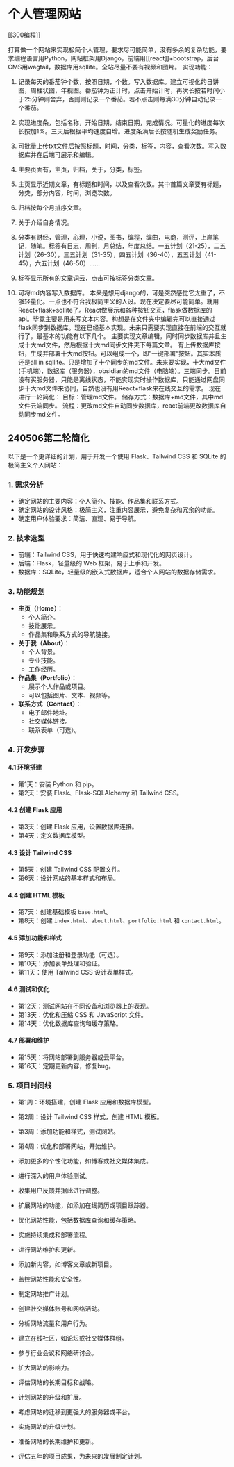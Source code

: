 # 个人管理网站
[[300编程]]

打算做一个网站来实现极简个人管理，要求尽可能简单，没有多余的复杂功能，要求编程语言用Python，网站框架用Django，前端用[[react]]+bootstrap，后台CMS用wagtail，数据库用sqllite。全站尽量不要有视频和图片。
实现功能：
1. 记录每天的番茄钟个数，按照日期，个数。写入数据库。建立可视化的日饼图，周柱状图，年视图。番茄钟为正计时，点击开始计时，再次长按若时间小于25分钟则舍弃，否则则记录一个番茄。若不点击则每满30分钟自动记录一个番茄。

2. 实现进度条，包括名称，开始日期，结束日期，完成情况。可量化的进度每次长按加1%。三天后根据平均速度自增。进度条满后长按随机生成奖励任务。

3. 可批量上传txt文件后按照标题，时间，分类，标签，内容，查看次数。写入数据库并在后端可展示和编辑。

4. 主要页面有，主页，归档，关于，分类，标签。

5. 主页显示近期文章，有标题和时间，以及查看次数。其中首篇文章要有标题，分类，部分内容，时间，浏览次数。

6. 归档按每个月排序文章。

7. 关于介绍自身情况。

8. 分类有财经，管理，心理，小说，图书，编程，编曲，电商，测评，上岸笔记，随笔。标签有日志，周刊，月总结，年度总结。一五计划（21-25），二五计划（26-30），三五计划（31-35），四五计划（36-40），五五计划（41-45），六五计划（46-50）……

9. 标签显示所有的文章词云，点击可按标签分类文章。

10. 可将md内容写入数据库。
    本来是想用django的，可是突然感觉它太重了，不够轻量化。一点也不符合我极简主义的人设。现在决定要尽可能简单。就用React+flask+sqllite了。React做展示和各种按钮交互，flask做数据库的api。毕竟主要是用来写文本内容。构想是在文件夹中编辑完可以直接通过flask同步到数据库。现在已经基本实现。未来只需要实现直接在前端的交互就行了，最基本的功能有以下几个。
    主要实现文章编辑，同时同步数据库并且生成十大md文件，然后根据十大md同步文件夹下每篇文章。
    有上传数据库按钮，生成并部署十大md按钮。可以组成一个，即”一键部署“按钮。其实本质还是all in sqllite。只是增加了十个同步的md文件。未来要实现，十大md文件(手机端)，数据库（服务器），obsidian的md文件（电脑端）。三端同步。目前没有买服务器，只能是离线状态，不能实现实时操作数据库，只能通过网盘同步十大md文件来协同，自然也没有用React+flask来在线交互的需求。
    现在进行一轮简化：
    目标：管理md文件。
    储存方式：数据库+md文件，其中md文件云端同步。
    流程：更改md文件自动同步数据库，react前端更改数据库自动同步md文件。

  

## 240506第二轮简化

以下是一个更详细的计划，用于开发一个使用 Flask、Tailwind CSS 和 SQLite 的极简主义个人网站：

### 1. 需求分析

- 确定网站的主要内容：个人简介、技能、作品集和联系方式。
- 确定网站的设计风格：极简主义，注重内容展示，避免复杂和冗余的功能。
- 确定用户体验要求：简洁、直观、易于导航。

### 2. 技术选型

- 前端：Tailwind CSS，用于快速构建响应式和现代化的网页设计。
- 后端：Flask，轻量级的 Web 框架，易于上手和开发。
- 数据库：SQLite，轻量级的嵌入式数据库，适合个人网站的数据存储需求。

### 3. 功能规划

- **主页（Home）**：
  - 个人简介。
  - 技能展示。
  - 作品集和联系方式的导航链接。
- **关于我（About）**：
  - 个人背景。
  - 专业技能。
  - 工作经历。
- **作品集（Portfolio）**：
  - 展示个人作品或项目。
  - 可以包括图片、文本、视频等。
- **联系方式（Contact）**：
  - 电子邮件地址。
  - 社交媒体链接。
  - 联系表单（可选）。

### 4. 开发步骤

#### 4.1 环境搭建

- 第1天：安装 Python 和 pip。
- 第2天：安装 Flask、Flask-SQLAlchemy 和 Tailwind CSS。

#### 4.2 创建 Flask 应用

- 第3天：创建 Flask 应用，设置数据库连接。
- 第4天：定义数据库模型。

#### 4.3 设计 Tailwind CSS

- 第5天：创建 Tailwind CSS 配置文件。
- 第6天：设计网站的基本样式和布局。

#### 4.4 创建 HTML 模板

- 第7天：创建基础模板 `base.html`。
- 第8天：创建 `index.html`、`about.html`、`portfolio.html` 和 `contact.html`。

#### 4.5 添加功能和样式

- 第9天：添加注册和登录功能（可选）。
- 第10天：添加表单处理和验证。
- 第11天：使用 Tailwind CSS 设计表单样式。

#### 4.6 测试和优化

- 第12天：测试网站在不同设备和浏览器上的表现。
- 第13天：优化和压缩 CSS 和 JavaScript 文件。
- 第14天：优化数据库查询和缓存策略。

#### 4.7 部署和维护

- 第15天：将网站部署到服务器或云平台。
- 第16天：定期更新内容，修复bug。

### 5. 项目时间线

- 第1周：环境搭建，创建 Flask 应用和数据库模型。
- 第2周：设计 Tailwind CSS 样式，创建 HTML 模板。
- 第3周：添加功能和样式，测试网站。
- 第4周：优化和部署网站，开始维护。
- 添加更多的个性化功能，如博客或社交媒体集成。

- 进行深入的用户体验测试。
- 收集用户反馈并据此进行调整。

- 扩展网站的功能，如添加在线简历或项目跟踪器。
- 优化网站性能，包括数据库查询和缓存策略。
- 实施持续集成和部署流程。

- 进行网站维护和更新。
- 添加新内容，如博客文章或新项目。
- 监控网站性能和安全性。

- 制定网站推广计划。
- 创建社交媒体账号和网络活动。
- 分析网站流量和用户行为。

- 建立在线社区，如论坛或社交媒体群组。
- 参与行业会议和网络研讨会。
- 扩大网站的影响力。

- 评估网站的长期目标和战略。
- 计划网站的升级和扩展。
- 考虑网站的迁移到更强大的服务器或平台。

- 实施网站的升级计划。
- 准备网站的长期维护和更新。
- 评估五年的项目成果，为未来的发展制定计划。

